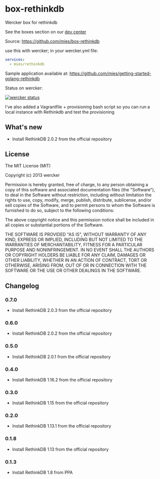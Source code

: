 box-rethinkdb
=============

Wercker box for rethinkdb

See the boxes section on our [dev
center](http://devcenter.wercker.com/articles/boxes)

Source:
https://github.com/mies/box-rethinkdb

use this with wercker; in your wercker.yml file:

``` yaml
services:
  - mies/rethinkdb
```

Sample application available at:
https://github.com/mies/getting-started-golang-rethinkdb


Status on wercker:

[![wercker status](https://app.wercker.com/status/3afbacf80de0df1390d44e7976dcfff9/m "wercker status")](https://app.wercker.com/project/bykey/3afbacf80de0df1390d44e7976dcfff9)

I've also added a Vagrantfile + provisioning bash script so you can run a local instance with Rethinkdb and test the provisioning

## What's new

- Install RethinkDB 2.0.2 from the official repository

## License

The MIT License (MIT)

Copyright (c) 2013 wercker

Permission is hereby granted, free of charge, to any person obtaining a copy of
this software and associated documentation files (the "Software"), to deal in
the Software without restriction, including without limitation the rights to
use, copy, modify, merge, publish, distribute, sublicense, and/or sell copies of
the Software, and to permit persons to whom the Software is furnished to do so,
subject to the following conditions:

The above copyright notice and this permission notice shall be included in all
copies or substantial portions of the Software.

THE SOFTWARE IS PROVIDED "AS IS", WITHOUT WARRANTY OF ANY KIND, EXPRESS OR
IMPLIED, INCLUDING BUT NOT LIMITED TO THE WARRANTIES OF MERCHANTABILITY, FITNESS
FOR A PARTICULAR PURPOSE AND NONINFRINGEMENT. IN NO EVENT SHALL THE AUTHORS OR
COPYRIGHT HOLDERS BE LIABLE FOR ANY CLAIM, DAMAGES OR OTHER LIABILITY, WHETHER
IN AN ACTION OF CONTRACT, TORT OR OTHERWISE, ARISING FROM, OUT OF OR IN
CONNECTION WITH THE SOFTWARE OR THE USE OR OTHER DEALINGS IN THE SOFTWARE.

## Changelog

### 0.7.0

- Install RethinkDB 2.0.3 from the official repository

### 0.6.0

- Install RethinkDB 2.0.2 from the official repository

### 0.5.0

- Install RethinkDB 2.0.1 from the official repository

### 0.4.0

- Install RethinkDB 1.16.2 from the official repository

### 0.3.0

- Install RethinkDB 1.15 from the official repository

### 0.2.0

- Install RethinkDB 1.13.1 from the official repository

### 0.1.8

- Install RethinkDB 1.13 from the official repository

### 0.1.3

- Install RethinkDB 1.8 from PPA
